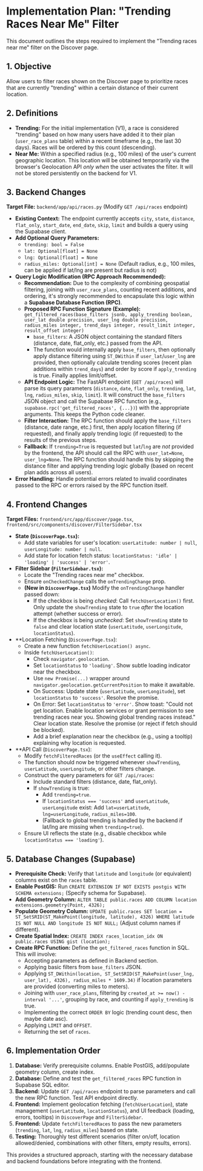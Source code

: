 # Implementation Plan: "Trending Races Near Me" Filter

This document outlines the steps required to implement the "Trending races near me" filter on the Discover page.

## 1. Objective

Allow users to filter races shown on the Discover page to prioritize races that are currently "trending" within a certain distance of their current location.

## 2. Definitions

*   **Trending:** For the initial implementation (V1), a race is considered "trending" based on how many users have added it to their plan (`user_race_plans` table) within a recent timeframe (e.g., the last 30 days). Races will be ordered by this count (descending).
*   **Near Me:** Within a specified radius (e.g., 100 miles) of the user's current geographic location. This location will be obtained temporarily via the browser's Geolocation API *only when* the user activates the filter. It will not be stored persistently on the backend for V1.

## 3. Backend Changes

**Target File:** `backend/app/api/races.py` (Modify `GET /api/races` endpoint)

*   **Existing Context:** The endpoint currently accepts `city`, `state`, `distance`, `flat_only`, `start_date`, `end_date`, `skip`, `limit` and builds a query using the Supabase client.
*   **Add Optional Query Parameters:**
    *   `trending: bool = False`
    *   `lat: Optional[float] = None`
    *   `lng: Optional[float] = None`
    *   `radius_miles: Optional[int] = None` (Default radius, e.g., 100 miles, can be applied if lat/lng are present but radius is not)
*   **Query Logic Modification (RPC Approach Recommended):**
    *   **Recommendation:** Due to the complexity of combining geospatial filtering, joining with `user_race_plans`, counting recent additions, and ordering, it's strongly recommended to encapsulate this logic within a **Supabase Database Function (RPC)**.
    *   **Proposed RPC Function Signature (Example):** `get_filtered_races(base_filters jsonb, apply_trending boolean, user_lat double precision, user_lng double precision, radius_miles integer, trend_days integer, result_limit integer, result_offset integer)`
        *   `base_filters`: A JSON object containing the standard filters (distance, date, flat_only, etc.) passed from the API.
        *   The function would internally apply `base_filters`, then optionally apply distance filtering using `ST_DWithin` if `user_lat`/`user_lng` are provided, then optionally calculate trending scores (recent plan additions within `trend_days`) and order by score if `apply_trending` is true. Finally applies limit/offset.
    *   **API Endpoint Logic:** The FastAPI endpoint (`GET /api/races`) will parse its query parameters (`distance`, `date`, `flat_only`, `trending`, `lat`, `lng`, `radius_miles`, `skip`, `limit`). It will construct the `base_filters` JSON object and call the Supabase RPC function (e.g., `supabase.rpc('get_filtered_races', {...})`) with the appropriate arguments. This keeps the Python code cleaner.
    *   **Filter Interaction:** The RPC function should apply the `base_filters` (distance, date range, etc.) first, then apply location filtering (if requested), and finally apply trending logic (if requested) to the results of the previous steps.
    *   **Fallback:** If `trending=True` is requested but `lat`/`lng` are *not* provided by the frontend, the API should call the RPC with `user_lat=None`, `user_lng=None`. The RPC function should handle this by skipping the distance filter and applying trending logic globally (based on recent plan adds across all users).
*   **Error Handling:** Handle potential errors related to invalid coordinates passed to the RPC or errors raised by the RPC function itself.

## 4. Frontend Changes

**Target Files:** `frontend/src/app/discover/page.tsx`, `frontend/src/components/discover/FilterSidebar.tsx`

*   **State (`DiscoverPage.tsx`):**
    *   Add state variables for user's location: `userLatitude: number | null`, `userLongitude: number | null`.
    *   Add state for location fetch status: `locationStatus: 'idle' | 'loading' | 'success' | 'error'`.
*   **Filter Sidebar (`FilterSidebar.tsx`):**
    *   Locate the "Trending races near me" checkbox.
    *   Ensure `onCheckedChange` calls the `onTrendingChange` prop.
    *   **(New in `DiscoverPage.tsx`)** Modify the `onTrendingChange` handler passed down:
        *   If the checkbox is being *checked*: Call `fetchUserLocation()` first. Only update the `showTrending` state to `true` *after* the location attempt (whether success or error).
        *   If the checkbox is being *unchecked*: Set `showTrending` state to `false` and clear location state (`userLatitude`, `userLongitude`, `locationStatus`).
*   **Location Fetching (`DiscoverPage.tsx`):
    *   Create a new function `fetchUserLocation() async`.
    *   Inside `fetchUserLocation()`:
        *   Check `navigator.geolocation`.
        *   Set `locationStatus` to `'loading'`. Show subtle loading indicator near the checkbox.
        *   Use `new Promise(...)` wrapper around `navigator.geolocation.getCurrentPosition` to make it awaitable.
        *   On Success: Update state (`userLatitude`, `userLongitude`), set `locationStatus` to `'success'`. Resolve the promise.
        *   On Error: Set `locationStatus` to `'error'`. Show toast: "Could not get location. Enable location services or grant permission to see trending races near you. Showing global trending races instead." Clear location state. Resolve the promise (or reject if fetch should be blocked).
        *   Add a brief explanation near the checkbox (e.g., using a tooltip) explaining why location is requested.
*   **API Call (`DiscoverPage.tsx`):
    *   Modify `fetchFilteredRaces` (or the `useEffect` calling it).
    *   The function should now be triggered whenever `showTrending`, `userLatitude`, `userLongitude`, or other filters change.
    *   Construct the query parameters for `GET /api/races`:
        *   Include standard filters (distance, date, flat_only).
        *   If `showTrending` is true:
            *   Add `trending=true`.
            *   If `locationStatus === 'success'` and `userLatitude`, `userLongitude` exist: Add `lat=userLatitude`, `lng=userLongitude`, `radius_miles=100`.
            *   (Fallback to global trending is handled by the backend if lat/lng are missing when `trending=true`).
    *   Ensure UI reflects the state (e.g., disable checkbox while `locationStatus === 'loading'`).

## 5. Database Changes (Supabase)

*   **Prerequisite Check:** Verify that `latitude` and `longitude` (or equivalent) columns exist on the `races` table.
*   **Enable PostGIS:** Run `CREATE EXTENSION IF NOT EXISTS postgis WITH SCHEMA extensions;` (Specify schema for Supabase).
*   **Add Geometry Column:** `ALTER TABLE public.races ADD COLUMN location extensions.geometry(Point, 4326);`
*   **Populate Geometry Column:** `UPDATE public.races SET location = ST_SetSRID(ST_MakePoint(longitude, latitude), 4326) WHERE latitude IS NOT NULL AND longitude IS NOT NULL;` (Adjust column names if different).
*   **Create Spatial Index:** `CREATE INDEX races_location_idx ON public.races USING gist (location);`
*   **Create RPC Function:** Define the `get_filtered_races` function in SQL. This will involve:
    *   Accepting parameters as defined in Backend section.
    *   Applying basic filters from `base_filters` JSON.
    *   Applying `ST_DWithin(location, ST_SetSRID(ST_MakePoint(user_lng, user_lat), 4326), radius_miles * 1609.34)` if location parameters are provided (converting miles to meters).
    *   Joining with `user_race_plans`, filtering by `created_at >= now() - interval '...'`, grouping by race, and counting if `apply_trending` is true.
    *   Implementing the correct `ORDER BY` logic (trending count desc, then maybe date asc).
    *   Applying `LIMIT` and `OFFSET`.
    *   Returning the set of `races`.

## 6. Implementation Order

1.  **Database:** Verify prerequisite columns. Enable PostGIS, add/populate geometry column, create index.
2.  **Database:** Define and test the `get_filtered_races` RPC function in Supabase SQL editor.
3.  **Backend:** Update `GET /api/races` endpoint to parse parameters and call the new RPC function. Test API endpoint directly.
4.  **Frontend:** Implement geolocation fetching (`fetchUserLocation`), state management (`userLatitude`, `locationStatus`), and UI feedback (loading, errors, tooltips) in `DiscoverPage` and `FilterSidebar`.
5.  **Frontend:** Update `fetchFilteredRaces` to pass the new parameters (`trending`, `lat`, `lng`, `radius_miles`) based on state.
6.  **Testing:** Thoroughly test different scenarios (filter on/off, location allowed/denied, combinations with other filters, empty results, errors).

This provides a structured approach, starting with the necessary database and backend foundations before integrating with the frontend. 